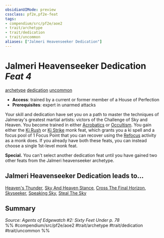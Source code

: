 ```yaml
---
obsidianUIMode: preview
cssclass: pf2e,pf2e-feat
tags:
- compendium/src/pf2e/aoe2
- trait/archetype
- trait/dedication
- trait/uncommon
aliases: ["Jalmeri Heavenseeker Dedication"]
---
```

# Jalmeri Heavenseeker Dedication  *Feat 4*  
[archetype](../../Rules/traits/archetype.md)  [dedication](../../Rules/traits/dedication.md)  [uncommon](../../Rules/traits/uncommon.md)  

- **Access**: trained by a current or former member of a House of Perfection
- **Prerequisites**: expert in unarmed attacks

Your skill and dedication have set you on a path to master the techniques of Jalmeray's greatest martial artists: victors of the Challenge of Sky and Heaven. You become trained in either [Acrobatics](../skills.md#Acrobatics) or [Occultism](../skills.md#Occultism). You gain either the [Ki Rush](ki-rush.md) or [Ki Strike](ki-strike.md) monk feat, which grants you a ki spell and a focus pool of 1 Focus Point that you can recover using the [Refocus](../../Rules/actions/refocus.md) activity as a monk does. If you already have both these feats, you can instead choose a single 1st-level monk feat.

**Special.** You can't select another dedication feat until you have gained two other feats from the Jalmeri heavenseeker archetype.

## Jalmeri Heavenseeker Dedication leads to...

[Heaven's Thunder](heavens-thunder-aoe2.md), [Sky And Heaven Stance](sky-and-heaven-stance-aoe2.md), [Cross The Final Horizon](cross-the-final-horizon-aoe2.md), [Skyseeker](skyseeker-aoe2.md), [Speaking Sky](speaking-sky-aoe2.md), [Steal The Sky](steal-the-sky-aoe2.md)

## Summary

*Source: Agents of Edgewatch #2: Sixty Feet Under p. 78*  
%% #compendium/src/pf2e/aoe2 #trait/archetype #trait/dedication #trait/uncommon %%